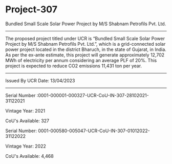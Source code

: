 # Project-307
Bundled Small Scale Solar Power Project by M/S Shabnam Petrofils Pvt. Ltd.
__________
The proposed project titled under UCR is “Bundled Small Scale Solar Power Project by M/S Shabnam Petrofils Pvt. Ltd.”, which is a grid-connected solar power project located in the district Bharuch, in the state of Gujarat, in India. As per the ex-ante estimate, this project will generate approximately 12,702 MWh of electricity per annum considering an average PLF of 20%. This project is expected to reduce CO2 emissions 11,431 ton per year.
_____
Issued By UCR Date: 13/04/2023
____________
Serial Number :0001-000001-000327-UCR-CoU-IN-307-28102021-31122021

Vintage Year: 2021

CoU's Available: 327

Serial Number: 0001-000580-005047-UCR-CoU-IN-307-01012022-31122022

Vintage Year: 2022

CoU's Available: 4,468
